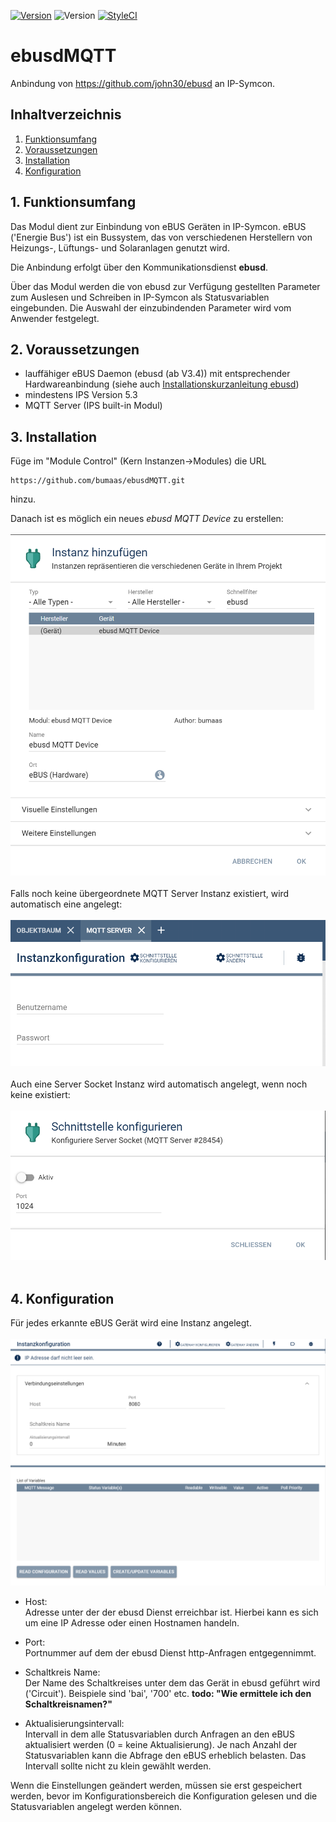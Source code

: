 [![Version](https://img.shields.io/badge/Symcon-PHPModul-red.svg)](https://www.symcon.de/service/dokumentation/entwicklerbereich/sdk-tools/sdk-php/)
![Version](https://img.shields.io/badge/Symcon%20Version-5.3%20%3E-blue.svg)
[![StyleCI](https://styleci.io/repos/175384837/shield?style=flat)](https://styleci.io/repos/175384837)

# ebusdMQTT
   Anbindung von https://github.com/john30/ebusd an IP-Symcon.
 
   ## Inhaltverzeichnis
   1. [Funktionsumfang](#1-funktionsumfang)
   2. [Voraussetzungen](#2-voraussetzungen)
   3. [Installation](#3-installation)
   4. [Konfiguration](#4-konfiguration)
    
## 1. Funktionsumfang

Das Modul dient zur Einbindung von eBUS Geräten in IP-Symcon. eBUS ('Energie Bus') ist ein Bussystem, das von verschiedenen Herstellern von Heizungs-, Lüftungs- und Solaranlagen genutzt wird.

Die Anbindung erfolgt über den Kommunikationsdienst **ebusd**.

Über das Modul werden die von ebusd zur Verfügung gestellten Parameter zum Auslesen und Schreiben in IP-Symcon als Statusvariablen eingebunden. Die Auswahl der einzubindenden Parameter wird vom Anwender festgelegt.

  

 
## 2. Voraussetzungen

* lauffähiger eBUS Daemon (ebusd (ab V3.4)) mit entsprechender Hardwareanbindung (siehe auch [Installationskurzanleitung ebusd](docs/de/InstallEbusdREADME.md))
* mindestens IPS Version 5.3
* MQTT Server (IPS built-in Modul) 


## 3. Installation
Füge im "Module Control" (Kern Instanzen->Modules) die URL 
```
https://github.com/bumaas/ebusdMQTT.git
```
hinzu.

Danach ist es möglich ein neues _ebusd MQTT Device_ zu erstellen:<br><br>
![Instanz erstellen](imgs/InstanzErstellen.png?raw=true "Instanz erstellen")
<br><br>Falls noch keine übergeordnete MQTT Server Instanz existiert, wird automatisch eine angelegt:<br><br>
![MQTT Server Instanz erstellen](imgs/InstanzErstellenMQTTServer.png?raw=true "MQTT Server Instanz erstellen")
<br><br>Auch eine Server Socket Instanz wird automatisch angelegt, wenn noch keine existiert:<br><br>
![MQTT Server Instanz erstellen](imgs/InstanzErstellenServerSocket.png?raw=true "Server Socket Instanz erstellen")
<br><br>

## 4. Konfiguration
Für jedes erkannte eBUS Gerät wird eine Instanz angelegt.<br><br>
![Instanz konfigurieren](imgs/InstanzKonfigurieren.png?raw=true "Instanz konfigurieren")
-  Host:<br>
Adresse unter der der ebusd Dienst erreichbar ist. Hierbei kann es sich um eine IP Adresse oder einen Hostnamen handeln.  

- Port:<br>
Portnummer auf dem der ebusd Dienst http-Anfragen entgegennimmt.

- Schaltkreis Name:<br>
Der Name des Schaltkreises unter dem das Gerät in ebusd geführt wird ('Circuit'). Beispiele sind 'bai', '700' etc.
**todo: "Wie ermittele ich den Schaltkreisnamen?"**

- Aktualisierungsintervall:<br>
Intervall in dem alle Statusvariablen durch Anfragen an den eBUS aktualisiert werden (0 = keine Aktualisierung). Je nach Anzahl der Statusvariablen kann die Abfrage den eBUS erheblich belasten. Das Intervall sollte nicht zu klein gewählt werden.

Wenn die Einstellungen geändert werden, müssen sie erst gespeichert werden, bevor im Konfigurationsbereich die Konfiguration gelesen und die Statusvariablen angelegt werden können.




